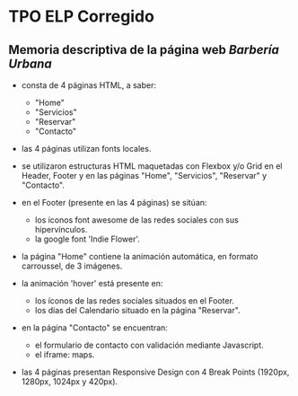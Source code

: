 # TPO ELP Corregido
## Memoria descriptiva de la página web *Barbería Urbana*

- consta de 4 páginas HTML, a saber: 
  - "Home"
  - "Servicios"
  - "Reservar"
  - "Contacto"

- las 4 páginas utilizan fonts locales.

- se utilizaron estructuras HTML maquetadas con Flexbox y/o Grid en el Header, Footer y en las páginas "Home", "Servicios", "Reservar" y "Contacto".

- en el Footer (presente en las 4 páginas) se sitúan:
  - los íconos font awesome de las redes sociales con sus hipervínculos.
  - la google font 'Indie Flower'.

- la página "Home" contiene la animación automática, en formato carroussel, de 3 imágenes.

- la animación 'hover' está presente en:
  - los íconos de las redes sociales situados en el Footer.
  - los días del Calendario situado en la página "Reservar".

- en la página "Contacto" se encuentran:
  - el formulario de contacto con validación mediante Javascript.
  - el iframe: maps.

- las 4 páginas presentan Responsive Design con 4 Break Points (1920px, 1280px, 1024px y 420px).
